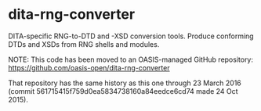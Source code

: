 # dita-rng-converter
DITA-specific RNG-to-DTD and -XSD conversion tools. Produce conforming DTDs and XSDs from RNG shells and modules.

NOTE: This code has been moved to an OASIS-managed GitHub repository: https://github.com/oasis-open/dita-rng-converter

That repository has the same history as this one through 23 March 2016 (commit 561715415f759d0ea5834738160a84eedce6cd74 made 
24 Oct 2015).

